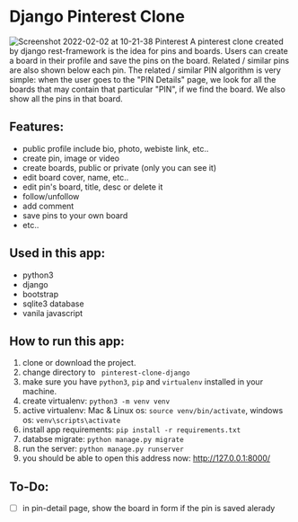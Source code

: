 # Django Pinterest Clone
![Screenshot 2022-02-02 at 10-21-38 Pinterest](https://user-images.githubusercontent.com/71011395/152302696-43d1b515-b231-45ff-af6a-d60620252333.png)
A pinterest clone created by django rest-framework is the idea for pins and boards. Users can create a board in their profile and save the pins on the board. Related / similar pins are also shown below each pin. The related / similar PIN algorithm is very simple: when the user goes to the "PIN Details" page, we look for all the boards that may contain that particular "PIN", if we find the board. We also show all the pins in that board.

## Features:
- public profile include bio, photo, webiste link, etc..
- create pin, image or video
- create boards, public or private (only you can see it)
- edit board cover, name, etc..
- edit pin's board, title, desc or delete it
- follow/unfollow
- add comment
- save pins to your own board
- etc..

## Used in this app:
- python3
- django 
- bootstrap
- sqlite3 database
- vanila javascript

## How to run this app:
1. clone or download the project.
2. change directory to ``` pinterest-clone-django```
3. make sure you have ``python3``, ```pip``` and ```virtualenv``` installed in your machine.
4. create virtualenv: ```python3 -m venv venv```
5. active virtualenv: Mac & Linux os: ```source venv/bin/activate```, windows os: ```venv\scripts\activate```
6. install app requirements: ```pip install -r requirements.txt```
7. databse migrate: ```python manage.py migrate```
8. run the server: ```python manage.py runserver```
9. you should be able to open this address now: http://127.0.0.1:8000/

## To-Do:
- [ ] in pin-detail page, show the board in form if the pin is saved alerady
